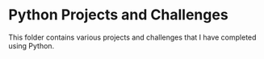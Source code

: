 # Python Projects and Challenges

This folder contains various projects and challenges that I have completed using Python.

